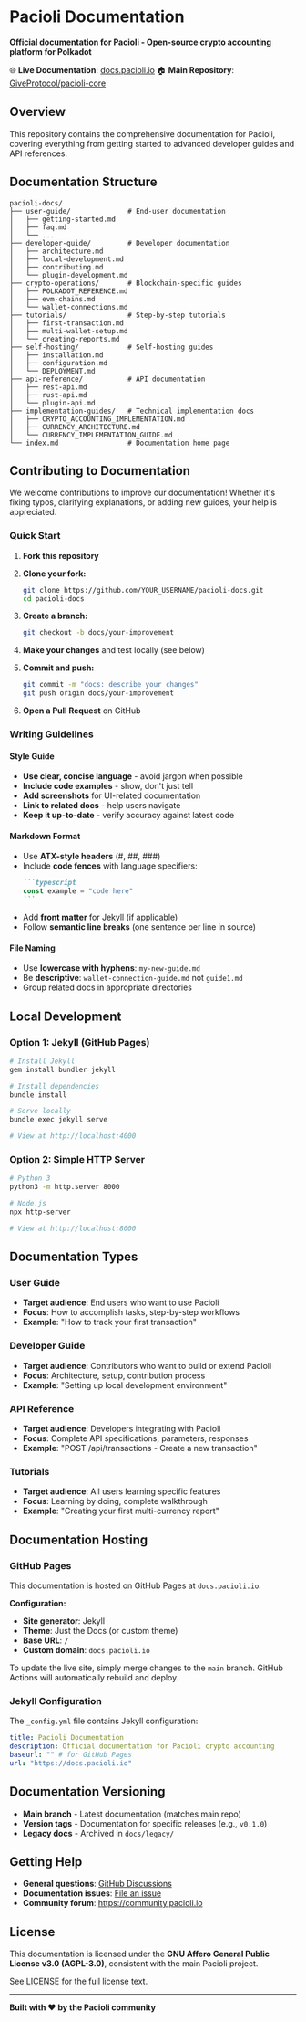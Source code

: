 # Pacioli Documentation

**Official documentation for Pacioli - Open-source crypto accounting platform for Polkadot**

🌐 **Live Documentation**: [docs.pacioli.io](https://docs.pacioli.io)
🏠 **Main Repository**: [GiveProtocol/pacioli-core](https://github.com/GiveProtocol/pacioli-core)

## Overview

This repository contains the comprehensive documentation for Pacioli, covering everything from getting started to advanced developer guides and API references.

## Documentation Structure

```
pacioli-docs/
├── user-guide/              # End-user documentation
│   ├── getting-started.md
│   ├── faq.md
│   └── ...
├── developer-guide/         # Developer documentation
│   ├── architecture.md
│   ├── local-development.md
│   ├── contributing.md
│   └── plugin-development.md
├── crypto-operations/       # Blockchain-specific guides
│   ├── POLKADOT_REFERENCE.md
│   ├── evm-chains.md
│   └── wallet-connections.md
├── tutorials/               # Step-by-step tutorials
│   ├── first-transaction.md
│   ├── multi-wallet-setup.md
│   └── creating-reports.md
├── self-hosting/            # Self-hosting guides
│   ├── installation.md
│   ├── configuration.md
│   └── DEPLOYMENT.md
├── api-reference/           # API documentation
│   ├── rest-api.md
│   ├── rust-api.md
│   └── plugin-api.md
├── implementation-guides/   # Technical implementation docs
│   ├── CRYPTO_ACCOUNTING_IMPLEMENTATION.md
│   ├── CURRENCY_ARCHITECTURE.md
│   └── CURRENCY_IMPLEMENTATION_GUIDE.md
└── index.md                 # Documentation home page
```

## Contributing to Documentation

We welcome contributions to improve our documentation! Whether it's fixing typos, clarifying explanations, or adding new guides, your help is appreciated.

### Quick Start

1. **Fork this repository**

2. **Clone your fork:**
   ```bash
   git clone https://github.com/YOUR_USERNAME/pacioli-docs.git
   cd pacioli-docs
   ```

3. **Create a branch:**
   ```bash
   git checkout -b docs/your-improvement
   ```

4. **Make your changes** and test locally (see below)

5. **Commit and push:**
   ```bash
   git commit -m "docs: describe your changes"
   git push origin docs/your-improvement
   ```

6. **Open a Pull Request** on GitHub

### Writing Guidelines

#### Style Guide

- **Use clear, concise language** - avoid jargon when possible
- **Include code examples** - show, don't just tell
- **Add screenshots** for UI-related documentation
- **Link to related docs** - help users navigate
- **Keep it up-to-date** - verify accuracy against latest code

#### Markdown Format

- Use **ATX-style headers** (#, ##, ###)
- Include **code fences** with language specifiers:
  ````markdown
  ```typescript
  const example = "code here"
  ```
  ````
- Add **front matter** for Jekyll (if applicable)
- Follow **semantic line breaks** (one sentence per line in source)

#### File Naming

- Use **lowercase with hyphens**: `my-new-guide.md`
- Be **descriptive**: `wallet-connection-guide.md` not `guide1.md`
- Group related docs in appropriate directories

## Local Development

### Option 1: Jekyll (GitHub Pages)

```bash
# Install Jekyll
gem install bundler jekyll

# Install dependencies
bundle install

# Serve locally
bundle exec jekyll serve

# View at http://localhost:4000
```

### Option 2: Simple HTTP Server

```bash
# Python 3
python3 -m http.server 8000

# Node.js
npx http-server

# View at http://localhost:8000
```

## Documentation Types

### User Guide
- **Target audience**: End users who want to use Pacioli
- **Focus**: How to accomplish tasks, step-by-step workflows
- **Example**: "How to track your first transaction"

### Developer Guide
- **Target audience**: Contributors who want to build or extend Pacioli
- **Focus**: Architecture, setup, contribution process
- **Example**: "Setting up local development environment"

### API Reference
- **Target audience**: Developers integrating with Pacioli
- **Focus**: Complete API specifications, parameters, responses
- **Example**: "POST /api/transactions - Create a new transaction"

### Tutorials
- **Target audience**: All users learning specific features
- **Focus**: Learning by doing, complete walkthrough
- **Example**: "Creating your first multi-currency report"

## Documentation Hosting

### GitHub Pages

This documentation is hosted on GitHub Pages at `docs.pacioli.io`.

**Configuration:**
- **Site generator**: Jekyll
- **Theme**: Just the Docs (or custom theme)
- **Base URL**: `/`
- **Custom domain**: `docs.pacioli.io`

To update the live site, simply merge changes to the `main` branch. GitHub Actions will automatically rebuild and deploy.

### Jekyll Configuration

The `_config.yml` file contains Jekyll configuration:

```yaml
title: Pacioli Documentation
description: Official documentation for Pacioli crypto accounting
baseurl: "" # for GitHub Pages
url: "https://docs.pacioli.io"
```

## Documentation Versioning

- **Main branch** - Latest documentation (matches main repo)
- **Version tags** - Documentation for specific releases (e.g., `v0.1.0`)
- **Legacy docs** - Archived in `docs/legacy/`

## Getting Help

- **General questions**: [GitHub Discussions](https://github.com/GiveProtocol/pacioli-core/discussions)
- **Documentation issues**: [File an issue](https://github.com/GiveProtocol/pacioli-docs/issues)
- **Community forum**: https://community.pacioli.io

## License

This documentation is licensed under the **GNU Affero General Public License v3.0 (AGPL-3.0)**, consistent with the main Pacioli project.

See [LICENSE](LICENSE) for the full license text.

---

**Built with ❤️ by the Pacioli community**
